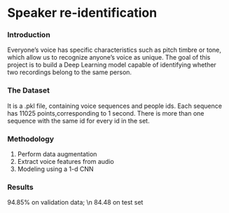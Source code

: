 # Speaker re-identification

### Introduction 

Everyone’s voice has specific characteristics such as pitch timbre or tone, which allow us to recognize anyone’s voice as unique.
The goal of this project is to build a Deep Learning model capable of identifying whether two recordings belong to the same person.  

### The Dataset 

It is a .pkl file, containing voice sequences  and  people ids. Each  sequence  has  11025  points,corresponding to 1 second.
There is more than one sequence with the same id for every id in the set.

### Methodology

1. Perform data augmentation 
2. Extract voice features from audio 
3. Modeling using a 1-d CNN 

### Results 

94.85% on validation data; \n
84.48 on test set 
